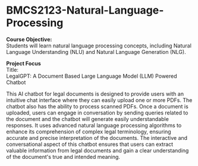 # BMCS2123-Natural-Language-Processing

**Course Objective:**  
Students will learn natural language processing concepts, including Natural Language Understanding (NLU) and Natural Language Generation (NLG).

**Project Focus**  
Title:  
LegalGPT: A Document Based Large Language Model (LLM) Powered Chatbot  

This AI chatbot for legal documents is designed to provide users with an intuitive chat interface where they can easily upload one or more PDFs. The chatbot also has the ability to process scanned PDFs. Once a document is uploaded, users can engage in conversation by sending queries related to the document and the chatbot will generate easily understandable responses. It uses advanced natural language processing algorithms to enhance its comprehension of complex legal terminology, ensuring accurate and precise interpretation of the documents. The interactive and conversational aspect of this chatbot ensures that users can extract valuable information from legal documents and gain a clear understanding of the document's true and intended meaning.



